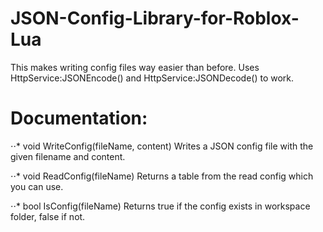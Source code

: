 # JSON-Config-Library-for-Roblox-Lua
This makes writing config files way easier than before. Uses HttpService:JSONEncode() and HttpService:JSONDecode() to work.

# Documentation:

⋅⋅* void WriteConfig(fileName, content)
Writes a JSON config file with the given filename and content.

⋅⋅* void ReadConfig(fileName)
Returns a table from the read config which you can use.

⋅⋅* bool IsConfig(fileName)
Returns true if the config exists in workspace folder, false if not.

